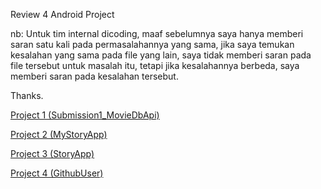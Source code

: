 Review 4 Android Project

nb: Untuk tim internal dicoding, maaf sebelumnya saya hanya memberi saran satu kali pada permasalahannya yang sama, jika saya temukan kesalahan yang sama pada file yang lain, saya tidak memberi saran pada file tersebut untuk masalah itu, tetapi jika kesalahannya berbeda, saya memberi saran pada kesalahan tersebut.

Thanks.

[Project 1 (Submission1_MovieDbApi)](https://docs.google.com/document/d/1CyWViEYYVBKZC4jgVOE58p2cv_FyyFl0R2pbhsPEZIU/edit?usp=sharing)

[Project 2 (MyStoryApp)](https://docs.google.com/document/d/1yHGNcnfjyAK92p04mpy3ZL_c64zz18UcnuDWxYIrK5Q/edit?usp=sharing)

[Project 3 (StoryApp)](https://docs.google.com/document/d/1X-HBDBRXVuqQqXpo6MYHU8-M968tcDIhYN0p_9sg4Mk/edit?usp=sharing)

[Project 4 (GithubUser)](https://docs.google.com/document/d/1vxXf5qZvMnyxvxTITMloU58xIXNS67XRmqm9MC5D0D8/edit?usp=sharing)
